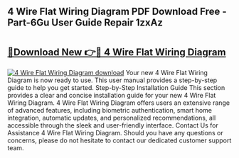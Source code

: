 ## 4 Wire Flat Wiring Diagram PDF Download Free - Part-6Gu User Guide Repair 1zxAz

# <h2><a href="http://dfukxcu.blite.top/?on=4+Wire+Flat+Wiring+Diagram">🔗Download New 👉🔴 4 Wire Flat Wiring Diagram</a></h2>

[![4 Wire Flat Wiring Diagram download](https://i.imgur.com/lujVjoI.png)](http://dfukxcu.blite.top/?on=4+Wire+Flat+Wiring+Diagram)
Your new 4 Wire Flat Wiring Diagram is now ready to use. This user manual provides a step-by-step guide to help you get started. Step-by-Step Installation Guide This section provides a clear and concise installation guide for your new 4 Wire Flat Wiring Diagram. 4 Wire Flat Wiring Diagram offers users an extensive range of advanced features, including biometric authentication, smart home integration, automatic updates, and personalized recommendations, all accessible through the sleek and user-friendly interface. Contact Us for Assistance 4 Wire Flat Wiring Diagram. Should you have any questions or concerns, please do not hesitate to contact our dedicated customer support team.
